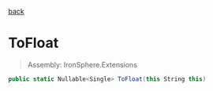 ﻿

[back](/IronSphere.Extensions/StringCastingExtension)

# ToFloat

> Assembly: IronSphere.Extensions

```csharp
public static Nullable<Single> ToFloat(this String this)
```



 